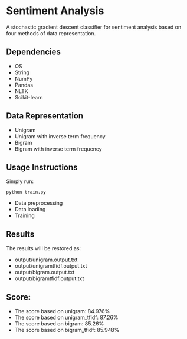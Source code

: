 # Sentiment Analysis
A stochastic gradient descent classifier for sentiment analysis based on four methods of data representation.
## Dependencies
+ OS
+ String
+ NumPy
+ Pandas
+ NLTK
+ Scikit-learn
## Data Representation
+ Unigram
+ Unigram with inverse term frequency
+ Bigram
+ Bigram with inverse term frequency
## Usage Instructions
Simply run:
```
python train.py
```
+ Data preprocessing
+ Data loading
+ Training
## Results
The results will be restored as:
+ output/unigram.output.txt
+ output/unigramtfidf.output.txt
+ output/bigram.output.txt
+ output/bigramtfidf.output.txt

## Score:
+ The score based on unigram: 84.976%
+ The score based on unigram_tfidf: 87.26%
+ The score based on bigram: 85.26%
+ The score based on bigram_tfidf: 85.948%
